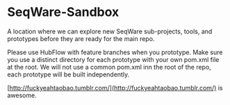 SeqWare-Sandbox
===============

A location where we can explore new SeqWare sub-projects, tools, and prototypes
before they are ready for the main repo.

Please use HubFlow with feature branches when you prototype.  Make sure you use
a distinct directory for each prototype with your own pom.xml file at the root.
We will not use a common pom.xml inn the root of the repo, each prototype will
be built independently.

[http://fuckyeahtaobao.tumblr.com/](http://fuckyeahtaobao.tumblr.com/) is awesome. 
